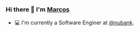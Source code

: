 ### Hi there 👋 I'm [Marcos](https://www.linkedin.com/in/marcos-reis-727073156/)

- 💻 I'm currently a Software Enginer at [@nubank](https://github.com/nubank).
